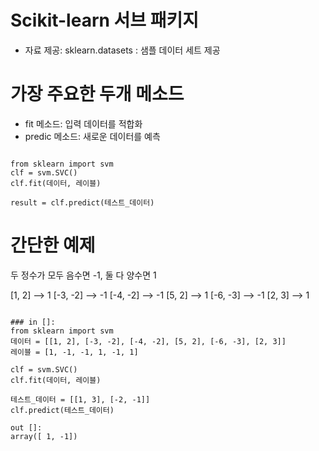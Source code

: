 # Scikit-learn 서브 패키지

* 자료 제공: sklearn.datasets : 샘플 데이터 세트 제공

# 가장 주요한 두개 메소드

* fit 메소드: 입력 데이터를 적합화
* predic 메소드: 새로운 데이터를 예측

<pre><code>
from sklearn import svm
clf = svm.SVC()
clf.fit(데이터, 레이블)

result = clf.predict(테스트_데이터)
</code></pre>

# 간단한 예제

두 정수가 모두 음수면 -1, 둘 다 양수면 1

[1, 2] --> 1
[-3, -2] --> -1
[-4, -2] --> -1
[5, 2] --> 1
[-6, -3] --> -1
[2, 3] --> 1

<pre><code>
### in []:
from sklearn import svm
데이터 = [[1, 2], [-3, -2], [-4, -2], [5, 2], [-6, -3], [2, 3]]
레이블 = [1, -1, -1, 1, -1, 1]

clf = svm.SVC()
clf.fit(데이터, 레이블)

테스트_데이터 = [[1, 3], [-2, -1]]
clf.predict(테스트_데이터)

out []: 
array([ 1, -1])
</code></pre>
